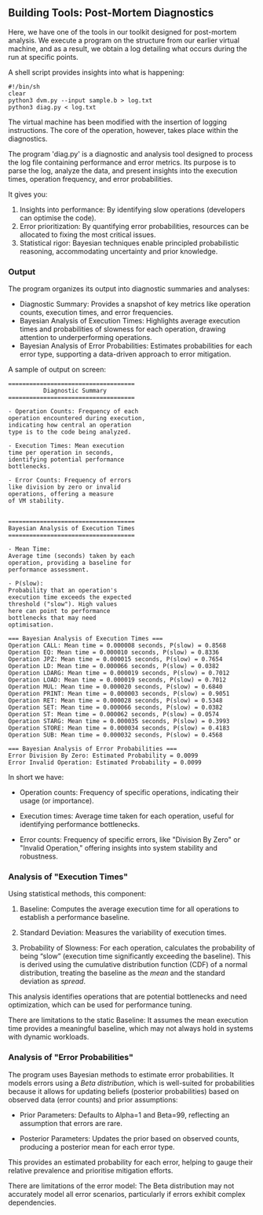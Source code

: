 
## Building Tools: Post-Mortem Diagnostics

Here, we have one of the tools in our toolkit designed for post-mortem analysis. We execute a program on
the structure from our earlier virtual machine, and as a result, we obtain a log detailing what occurs
during the run at specific points.

A shell script provides insights into what is happening:

```shell
#!/bin/sh
clear
python3 dvm.py --input sample.b > log.txt
python3 diag.py < log.txt
```

The virtual machine has been modified with the insertion of logging instructions. The core of the operation,
however, takes place within the diagnostics.

The program 'diag.py' is a diagnostic and analysis tool designed to process the log file containing performance
and error metrics. Its purpose is to parse the log, analyze the data, and present insights into the execution
times, operation frequency, and error probabilities.

It gives you:
1. Insights into performance: By identifying slow operations (developers can optimise the code).
2. Error prioritization: By quantifying error probabilities, resources can be allocated to fixing the most critical issues.
3. Statistical rigor: Bayesian techniques enable principled probabilistic reasoning, accommodating uncertainty and prior knowledge.


### Output

The program organizes its output into diagnostic summaries and analyses:
- Diagnostic Summary: Provides a snapshot of key metrics like operation counts, execution times, and error frequencies.
- Bayesian Analysis of Execution Times: Highlights average execution times and probabilities of slowness for each operation,
  drawing attention to underperforming operations.
- Bayesian Analysis of Error Probabilities: Estimates probabilities for each error type, supporting a data-driven approach
  to error mitigation.

A sample of output on screen:

```shell
====================================
          Diagnostic Summary
====================================

- Operation Counts: Frequency of each
operation encountered during execution,
indicating how central an operation
type is to the code being analyzed.

- Execution Times: Mean execution
time per operation in seconds,
identifying potential performance
bottlenecks.

- Error Counts: Frequency of errors
like division by zero or invalid
operations, offering a measure
of VM stability.


====================================
Bayesian Analysis of Execution Times
====================================

- Mean Time:
Average time (seconds) taken by each
operation, providing a baseline for
performance assessment.

- P(slow):
Probability that an operation's
execution time exceeds the expected
threshold ("slow"). High values
here can point to performance
bottlenecks that may need
optimisation.

=== Bayesian Analysis of Execution Times ===
Operation CALL: Mean time = 0.000008 seconds, P(slow) = 0.8568
Operation EQ: Mean time = 0.000010 seconds, P(slow) = 0.8336
Operation JPZ: Mean time = 0.000015 seconds, P(slow) = 0.7654
Operation LD: Mean time = 0.000066 seconds, P(slow) = 0.0382
Operation LDARG: Mean time = 0.000019 seconds, P(slow) = 0.7012
Operation LOAD: Mean time = 0.000019 seconds, P(slow) = 0.7012
Operation MUL: Mean time = 0.000020 seconds, P(slow) = 0.6840
Operation PRINT: Mean time = 0.000003 seconds, P(slow) = 0.9051
Operation RET: Mean time = 0.000028 seconds, P(slow) = 0.5348
Operation SET: Mean time = 0.000066 seconds, P(slow) = 0.0382
Operation ST: Mean time = 0.000062 seconds, P(slow) = 0.0574
Operation STARG: Mean time = 0.000035 seconds, P(slow) = 0.3993
Operation STORE: Mean time = 0.000034 seconds, P(slow) = 0.4183
Operation SUB: Mean time = 0.000032 seconds, P(slow) = 0.4568

=== Bayesian Analysis of Error Probabilities ===
Error Division By Zero: Estimated Probability = 0.0099
Error Invalid Operation: Estimated Probability = 0.0099
```

In short we have:

- Operation counts: Frequency of specific operations, indicating their usage (or importance).

- Execution times: Average time taken for each operation, useful for identifying performance bottlenecks.

- Error counts: Frequency of specific errors, like "Division By Zero" or "Invalid Operation," offering
  insights into system stability and robustness.


### Analysis of "Execution Times"

Using statistical methods, this component:

1.	Baseline: Computes the average execution time for all operations to establish a performance baseline.

2.	Standard Deviation: Measures the variability of execution times.

3.	Probability of Slowness: For each operation, calculates the probability of being “slow” (execution
    time significantly exceeding the baseline). This is derived using the cumulative distribution function
    (CDF) of a normal distribution, treating the baseline as the *mean* and the standard deviation as *spread*.

This analysis identifies operations that are potential bottlenecks and need optimization, which can be used
for performance tuning.

There are limitations to the static Baseline: It assumes the mean execution time provides a meaningful baseline,
which may not always hold in systems with dynamic workloads.


### Analysis of "Error Probabilities"

The program uses Bayesian methods to estimate error probabilities. It models errors using a *Beta distribution*,
which is well-suited for probabilities because it allows for updating beliefs (posterior probabilities) based
on observed data (error counts) and prior assumptions:

- Prior Parameters: Defaults to Alpha=1 and Beta=99, reflecting an assumption that errors are rare.

- Posterior Parameters: Updates the prior based on observed counts, producing a posterior mean for each error type.

This provides an estimated probability for each error, helping to gauge their relative prevalence and prioritise
mitigation efforts.

There are limitations of the error model: The Beta distribution may not accurately model all
error scenarios, particularly if errors exhibit complex dependencies.

